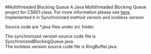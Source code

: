 #Multithreaded Blocking Queue
A Java Multithreaded Blocking Queue project for CS601 class. For more information please see [here](https://github.com/parrt/cs601/blob/master/projects/blockingqueue.md "More Info").  
Implemented it in Synchronized method version and lockless version.

Source code are *.java files under src folder.

The synchronized version source code file is SynchronizedBlockingQueue.java.  
The lockless version source code file is RingBuffer.java.  

